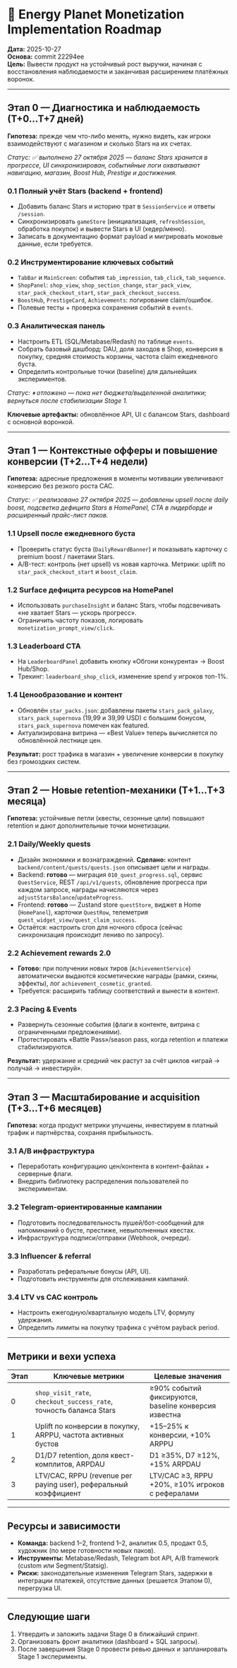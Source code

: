 # 🚀 Energy Planet Monetization Implementation Roadmap

**Дата:** 2025-10-27  
**Основа:** commit 22294ee  
**Цель:** Вывести продукт на устойчивый рост выручки, начиная с восстановления наблюдаемости и заканчивая расширением платёжных воронок.

---

## Этап 0 — Диагностика и наблюдаемость (Т+0…Т+7 дней)
**Гипотеза:** прежде чем что-либо менять, нужно видеть, как игроки взаимодействуют с магазином и сколько Stars на их счетах.

_Статус: ✅ выполнено 27 октября 2025 — баланс Stars хранится в прогрессе, UI синхронизирован, событийные логи охватывают навигацию, магазин, Boost Hub, Prestige и достижения._

### 0.1 Полный учёт Stars (backend + frontend)
- Добавить баланс Stars и историю трат в `SessionService` и ответы `/session`.
- Синхронизировать `gameStore` (инициализация, `refreshSession`, обработка покупок) и вывести Stars в UI (хедер/меню).
- Записать в документацию формат payload и мигрировать моковые данные, если требуется.

### 0.2 Инструментирование ключевых событий
- `TabBar` и `MainScreen`: события `tab_impression`, `tab_click`, `tab_sequence`.
- `ShopPanel`: `shop_view`, `shop_section_change`, `star_pack_view`, `star_pack_checkout_start`, `star_pack_checkout_success`.
- `BoostHub`, `PrestigeCard`, `Achievements`: логирование claim/ошибок.
- Полевые тесты + проверка сохранения событий в `events`.

### 0.3 Аналитическая панель
- Настроить ETL (SQL/Metabase/Redash) по таблице `events`.
- Собрать базовый дашборд: DAU, доля заходов в Shop, конверсия в покупку, средняя стоимость корзины, частота claim ежедневного буста.
- Определить контрольные точки (baseline) для дальнейших экспериментов.

_Статус: ⏸ отложено — пока нет бюджета/выделенной аналитики; вернуться после стабилизации Stage 1._

**Ключевые артефакты:** обновлённое API, UI с балансом Stars, dashboard с основной воронкой.

---

## Этап 1 — Контекстные офферы и повышение конверсии (Т+2…Т+4 недели)
**Гипотеза:** адресные предложения в моменты мотивации увеличивают конверсию без резкого роста CAC.

_Статус: ✅ реализовано 27 октября 2025 — добавлены upsell после daily boost, подсветка дефицита Stars в HomePanel, CTA в лидерборде и расширенный прайс-лист паков._

### 1.1 Upsell после ежедневного буста
- Проверить статус буста (`DailyRewardBanner`) и показывать карточку с premium boost / пакетами Stars.
- A/B-тест: контроль (нет upsell) vs новая карточка. Метрики: uplift по `star_pack_checkout_start` и `boost_claim`.

### 1.2 Surface дефицита ресурсов на HomePanel
- Использовать `purchaseInsight` и баланс Stars, чтобы подсвечивать «не хватает Stars — ускорь прогресс».
- Ограничить частоту показов, логировать `monetization_prompt_view/click`.

### 1.3 Leaderboard CTA
- На `LeaderboardPanel` добавить кнопку «Обгони конкурента» → Boost Hub/Shop.
- Трекинг: `leaderboard_shop_click`, изменение spend у игроков топ-1%.

### 1.4 Ценообразование и контент
- Обновлён `star_packs.json`: добавлены пакеты `stars_pack_galaxy`, `stars_pack_supernova` (19,99 и 39,99 USD) с большим бонусом, `stars_pack_supernova` помечен как featured.
- Актуализирована витрина — «Best Value» теперь вычисляется по обновлённой лестнице цен.

**Результат:** рост трафика в магазин + увеличение конверсии в покупку без громоздких систем.

---

## Этап 2 — Новые retention-механики (Т+1…Т+3 месяца)
**Гипотеза:** устойчивые петли (квесты, сезонные цели) повышают retention и дают дополнительные точки монетизации.

### 2.1 Daily/Weekly quests
- Дизайн экономики и вознаграждений. **Сделано:** контент `backend/content/quests/quests.json` описывает цели и награды.
- Backend: **готово** — миграция `010_quest_progress.sql`, сервис `QuestService`, REST `/api/v1/quests`, обновление прогресса при каждом запросе, награды начисляются через `adjustStarsBalance`/`updateProgress`.
- Frontend: **готово** — Zustand store `questStore`, виджет в Home (`HomePanel`), карточки `QuestRow`, телеметрия `quest_widget_view/quest_claim_success`.
- Остаётся: настроить cron для ночного сброса (сейчас синхронизация происходит лениво по запросу).

### 2.2 Achievement rewards 2.0
- **Готово:** при получении новых тиров (`AchievementService`) автоматически выдаются косметические награды (рамки, скины, эффекты), лог `achievement_cosmetic_granted`.
- Требуется: расширить таблицу соответствий и вынести в контент.

### 2.3 Pacing & Events
- Развернуть сезонные события (флаги в контенте, витрина с ограниченными предложениями).
- Протестировать «Battle Pass»/season pass, когда retention и платежи стабилизируются.

**Результат:** удержание и средний чек растут за счёт циклов «играй → получай → инвестируй».

---

## Этап 3 — Масштабирование и acquisition (Т+3…Т+6 месяцев)
**Гипотеза:** когда продукт метрики улучшены, инвестируем в платный трафик и партнёрства, сохраняя прибыльность.

### 3.1 A/B инфраструктура
- Переработать конфигурацию цен/контента в контент-файлах + серверные флаги.
- Внедрить библиотеку распределения пользователей по экспериментам.

### 3.2 Telegram-ориентированные кампании
- Подготовить последовательность пушей/бот-сообщений для напоминаний о бусте, престиже, невыполненных квестах.
- Инфраструктура подписи/отправки (Webhook, очереди).

### 3.3 Influencer & referral
- Разработать реферальные бонусы (API, UI).
- Подготовить инструменты для отслеживания кампаний.

### 3.4 LTV vs CAC контроль
- Настроить ежегодную/квартальную модель LTV, формулу удержания.
- Определить лимиты на покупку трафика с учётом payback period.

---

## Метрики и вехи успеха
| Этап | Ключевые метрики | Целевые значения |
|------|------------------|------------------|
| 0 | `shop_visit_rate`, `checkout_success_rate`, точность баланса Stars | ≥90% событий фиксируются, baseline конверсия известна |
| 1 | Uplift по конверсии в покупку, ARPPU, частота активных бустов | +15–25% к конверсии, +10% ARPPU |
| 2 | D1/D7 retention, доля квест-комплитов, ARPDAU | D1 ≥35%, D7 ≥12%, +15% ARPDAU |
| 3 | LTV/CAC, RPPU (revenue per paying user), реферальный коэффициент | LTV/CAC ≥3, RPPU +20%, ≥10% игроков с рефералами |

---

## Ресурсы и зависимости
- **Команда:** backend 1–2, frontend 1–2, аналитик 0.5, продакт 0.5, художник (по мере готовности новых паков).
- **Инструменты:** Metabase/Redash, Telegram bot API, A/B framework (custom или Segment/Statsig).
- **Риски:** законодательные изменения Telegram Stars, задержки в интеграции платежей, отсутствие данных (решается Этапом 0), перегрузка UI.

---

## Следующие шаги
1. Утвердить и заложить задачи Stage 0 в ближайший спринт.  
2. Организовать фронт аналитики (dashboard + SQL запросы).  
3. После завершения Stage 0 провести ревью данных и запланировать Stage 1 эксперименты.
